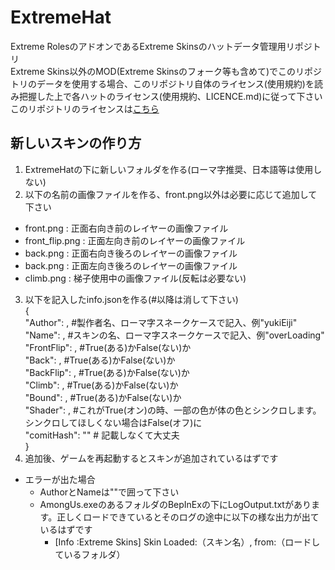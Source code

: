 # ExtremeHat
Extreme RolesのアドオンであるExtreme Skinsのハットデータ管理用リポジトリ<br>
Extreme Skins以外のMOD(Extreme Skinsのフォーク等も含めて)でこのリポジトリのデータを使用する場合、このリポジトリ自体のライセンス(使用規約)を読み把握した上で各ハットのライセンス(使用規約、LICENCE.md)に従って下さい<br>
このリポジトリのライセンスは[こちら](https://github.com/yukieiji/ExtremeHats/blob/main/LICENSE.md)

## 新しいスキンの作り方
1. ExtremeHatの下に新しいフォルダを作る(ローマ字推奨、日本語等は使用しない)
2. 以下の名前の画像ファイルを作る、front.png以外は必要に応じて追加して下さい
  - front.png : 正面右向き前のレイヤーの画像ファイル
  - front_flip.png : 正面左向き前のレイヤーの画像ファイル
  - back.png : 正面右向き後ろのレイヤーの画像ファイル
  - back.png : 正面左向き後ろのレイヤーの画像ファイル
  - climb.png : 梯子使用中の画像ファイル(反転は必要ない)
3. 以下を記入したinfo.jsonを作る(#以降は消して下さい)<br>
{<br>
    "Author": , #製作者名、ローマ字スネークケースで記入、例"yukiEiji"<br>
    "Name": , #スキンの名、ローマ字スネークケースで記入、例"overLoading"<br>
    "FrontFlip": , #True(ある)かFalse(ない)か<br>
    "Back": , #True(ある)かFalse(ない)か<br>
    "BackFlip": , #True(ある)かFalse(ない)か<br>
    "Climb": , #True(ある)かFalse(ない)か<br>
    "Bound": , #True(ある)かFalse(ない)か<br>
    "Shader": , #これがTrue(オン)の時、一部の色が体の色とシンクロします。シンクロしてほしくない場合はFalse(オフ)に<br>
    "comitHash": "" # 記載しなくて大丈夫<br>
}
4. 追加後、ゲームを再起動するとスキンが追加されているはずです

- エラーが出た場合
  - AuthorとNameは""で囲って下さい
  - AmongUs.exeのあるフォルダのBepInExの下にLogOutput.txtがあります。正しくロードできているとそのログの途中に以下の様な出力が出ているはずです
    - [Info   :Extreme Skins] Skin Loaded:（スキン名）, from:（ロードしているフォルダ）

